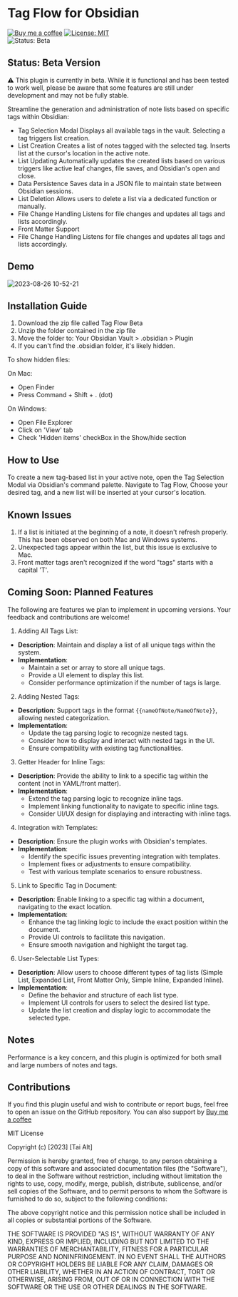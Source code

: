 # Tag Flow for Obsidian

[![Buy me a coffee](https://img.shields.io/badge/Buy%20me%20a%20coffee-Donate-yellow.svg)]( https://www.buymeacoffee.com/taialt )
[![License: MIT](https://img.shields.io/badge/License-MIT-yellow.svg)]( https://opensource.org/licenses/MIT )  
![Status: Beta](https://img.shields.io/badge/Status-Beta-orange)

## Status: Beta Version
:warning: This plugin is currently in beta. While it is functional and has been tested to work well, please be aware that some features are still under development and may not be fully stable.

Streamline the generation and administration of note lists based on specific tags within Obsidian:

- Tag Selection Modal
	  Displays all available tags in the vault.
	  Selecting a tag triggers list creation.
- List Creation
	  Creates a list of notes tagged with the selected tag.
	  Inserts list at the cursor's location in the active note.
- List Updating
	  Automatically updates the created lists based on various triggers like active leaf changes, file saves, and Obsidian's open and close.
- Data Persistence
	  Saves data in a JSON file to maintain state between Obsidian sessions.
- List Deletion
	  Allows users to delete a list via a dedicated function or manually.
- File Change Handling
	  Listens for file changes and updates all tags and lists accordingly.
- Front Matter Support
- File Change Handling
	  Listens for file changes and updates all tags and lists accordingly.

## Demo

![2023-08-26 10-52-21](https://github.com/Taialt97/Tag-Flow/assets/45160819/5346c595-ea93-446a-bc09-565237b24646)

## Installation Guide

1. Download the zip file called Tag Flow Beta
2. Unzip the folder contained in the zip file
3. Move the folder to: Your Obsidian Vault > .obsidian > Plugin
4. If you can't find the .obsidian folder, it's likely hidden.

To show hidden files:

On Mac:
- Open Finder
- Press Command + Shift + . (dot)

On Windows:
- Open File Explorer
- Click on 'View' tab
- Check 'Hidden items' checkBox in the Show/hide section

## How to Use

To create a new tag-based list in your active note, open the Tag Selection Modal via Obsidian's command palette.  Navigate to Tag Flow, Choose your desired tag, and a new list will be inserted at your cursor's location.

## Known Issues
1. If a list is initiated at the beginning of a note, it doesn't refresh properly. This has been observed on both Mac and Windows systems.
2. Unexpected tags appear within the list, but this issue is exclusive to Mac.
3. Front matter tags aren't recognized if the word "tags" starts with a capital 'T'.

## Coming Soon: Planned Features

The following are features we plan to implement in upcoming versions. Your feedback and contributions are welcome!

1. Adding All Tags List:
- **Description**: Maintain and display a list of all unique tags within the system.
- **Implementation**:
    - Maintain a set or array to store all unique tags.
    - Provide a UI element to display this list.
    - Consider performance optimization if the number of tags is large.

2. Adding Nested Tags:
- **Description**: Support tags in the format `{{nameOfNote/NameOfNote}}`, allowing nested categorization.
- **Implementation**:
    - Update the tag parsing logic to recognize nested tags.
    - Consider how to display and interact with nested tags in the UI.
    - Ensure compatibility with existing tag functionalities.

3. Getter Header for Inline Tags:
- **Description**: Provide the ability to link to a specific tag within the content (not in YAML/front matter).
- **Implementation**:
    - Extend the tag parsing logic to recognize inline tags.
    - Implement linking functionality to navigate to specific inline tags.
    - Consider UI/UX design for displaying and interacting with inline tags.

4. Integration with Templates:
- **Description**: Ensure the plugin works with Obsidian's templates.
- **Implementation**:
    - Identify the specific issues preventing integration with templates.
    - Implement fixes or adjustments to ensure compatibility.
    - Test with various template scenarios to ensure robustness.

5. Link to Specific Tag in Document:
- **Description**: Enable linking to a specific tag within a document, navigating to the exact location.
- **Implementation**:
    - Enhance the tag linking logic to include the exact position within the document.
    - Provide UI controls to facilitate this navigation.
    - Ensure smooth navigation and highlight the target tag.

6. User-Selectable List Types:
- **Description**: Allow users to choose different types of tag lists (Simple List, Expanded List, Front Matter Only, Simple Inline, Expanded Inline).
- **Implementation**:
    - Define the behavior and structure of each list type.
    - Implement UI controls for users to select the desired list type.
    - Update the list creation and display logic to accommodate the selected type.

## Notes

Performance is a key concern, and this plugin is optimized for both small and large numbers of notes and tags.

## Contributions

If you find this plugin useful and wish to contribute or report bugs, feel free to open an issue on the GitHub repository.
You can also support by [Buy me a coffee](https://www.buymeacoffee.com/taialt)

MIT License

Copyright (c) [2023] [Tai Alt]

Permission is hereby granted, free of charge, to any person obtaining a copy
of this software and associated documentation files (the "Software"), to deal
in the Software without restriction, including without limitation the rights
to use, copy, modify, merge, publish, distribute, sublicense, and/or sell
copies of the Software, and to permit persons to whom the Software is
furnished to do so, subject to the following conditions:

The above copyright notice and this permission notice shall be included in all
copies or substantial portions of the Software.

THE SOFTWARE IS PROVIDED "AS IS", WITHOUT WARRANTY OF ANY KIND, EXPRESS OR
IMPLIED, INCLUDING BUT NOT LIMITED TO THE WARRANTIES OF MERCHANTABILITY,
FITNESS FOR A PARTICULAR PURPOSE AND NONINFRINGEMENT. IN NO EVENT SHALL THE
AUTHORS OR COPYRIGHT HOLDERS BE LIABLE FOR ANY CLAIM, DAMAGES OR OTHER
LIABILITY, WHETHER IN AN ACTION OF CONTRACT, TORT OR OTHERWISE, ARISING FROM,
OUT OF OR IN CONNECTION WITH THE SOFTWARE OR THE USE OR OTHER DEALINGS IN THE
SOFTWARE.
